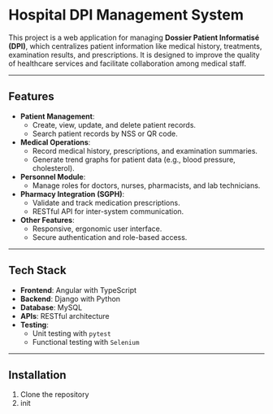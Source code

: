 # Hospital DPI Management System

This project is a web application for managing **Dossier Patient Informatisé (DPI)**, which centralizes patient information like medical history, treatments, examination results, and prescriptions. It is designed to improve the quality of healthcare services and facilitate collaboration among medical staff.

---

## Features

- **Patient Management**:
  - Create, view, update, and delete patient records.
  - Search patient records by NSS or QR code.
- **Medical Operations**:
  - Record medical history, prescriptions, and examination summaries.
  - Generate trend graphs for patient data (e.g., blood pressure, cholesterol).
- **Personnel Module**:
  - Manage roles for doctors, nurses, pharmacists, and lab technicians.
- **Pharmacy Integration (SGPH)**:
  - Validate and track medication prescriptions.
  - RESTful API for inter-system communication.
- **Other Features**:
  - Responsive, ergonomic user interface.
  - Secure authentication and role-based access.

---

## Tech Stack

- **Frontend**: Angular with TypeScript
- **Backend**: Django with Python
- **Database**: MySQL
- **APIs**: RESTful architecture
- **Testing**: 
  - Unit testing with `pytest`
  - Functional testing with `Selenium`

---

## Installation

1. Clone the repository
2. init